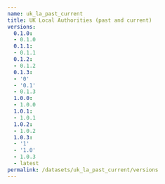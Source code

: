 ```yaml
---
name: uk_la_past_current
title: UK Local Authorities (past and current)
versions:
  0.1.0:
  - 0.1.0
  0.1.1:
  - 0.1.1
  0.1.2:
  - 0.1.2
  0.1.3:
  - '0'
  - '0.1'
  - 0.1.3
  1.0.0:
  - 1.0.0
  1.0.1:
  - 1.0.1
  1.0.2:
  - 1.0.2
  1.0.3:
  - '1'
  - '1.0'
  - 1.0.3
  - latest
permalink: /datasets/uk_la_past_current/versions
---
```

